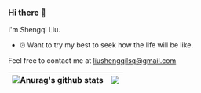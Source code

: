### Hi there 👋

<!--
**LSQsjtu/LSQsjtu** is a ✨ _special_ ✨ repository because its `README.md` (this file) appears on your GitHub profile.

Here are some ideas to get you started:

- 🔭 I’m currently working on ...
- 🌱 I’m currently learning ...
- 👯 I’m looking to collaborate on ...
- 🤔 I’m looking for help with ...
- 💬 Ask me about ...
- 📫 How to reach me: ...
- 😄 Pronouns: ...
- ⚡ Fun fact: ...
-->
I'm Shengqi Liu.

- ⏰ Want to try my best to seek how the life will be like.

Feel free to contact me at liushengqilsq@gmail.com

| <a><img align="center" src="https://github-readme-stats.vercel.app/api?username=LSQsjtu&show_icons=true&include_all_commits=true&theme=buefy&hide_border=true" alt="Anurag's github stats" /></a> | <a><img align="center" src="https://github-readme-stats.vercel.app/api/top-langs/?username=LSQsjtu&layout=compact&theme=buefy&hide_border=true" /></a> |
| ------------- | ------------- |

